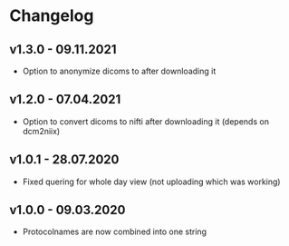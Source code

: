 # Changelog


## v1.3.0 - 09.11.2021
 * Option to anonymize dicoms to after downloading it
## v1.2.0 - 07.04.2021
 * Option to convert dicoms to nifti after downloading it (depends on dcm2niix)

## v1.0.1 - 28.07.2020
 * Fixed quering for whole day view (not uploading which was working)

## v1.0.0 - 09.03.2020
 * Protocolnames are now combined into one string